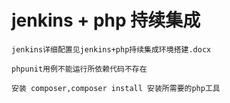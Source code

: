jenkins + php 持续集成
===========================================

`jenkins详细配置见jenkins+php持续集成环境搭建.docx`

`phpunit用例不能运行所依赖代码不存在`

`安装 composer,composer install 安装所需要的php工具`